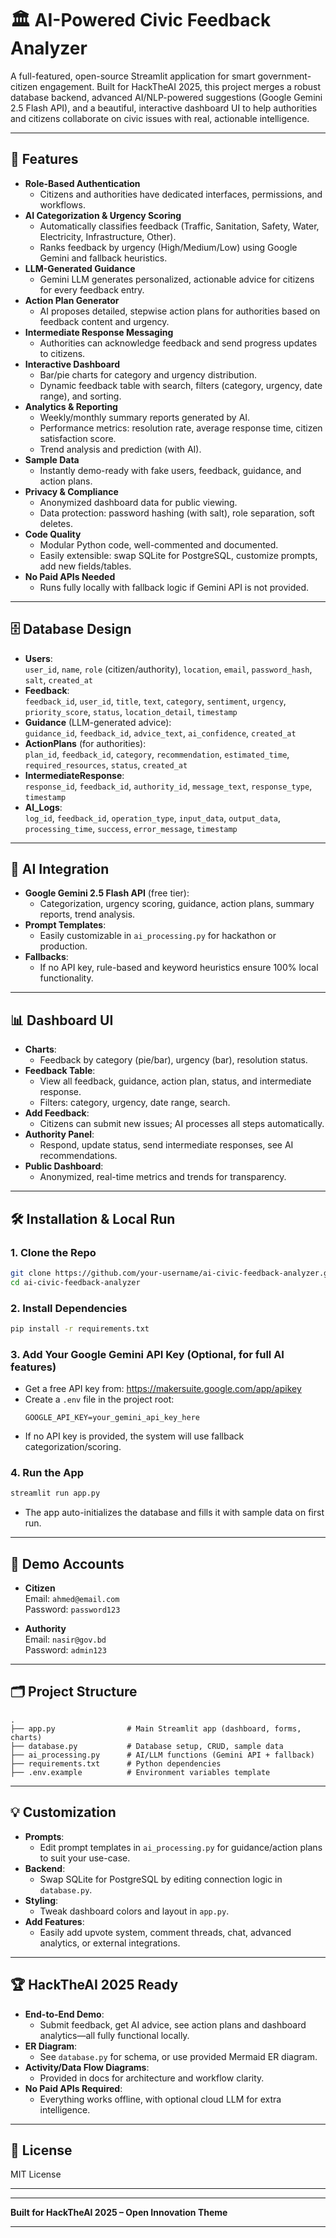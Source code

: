 # 🏛️ AI-Powered Civic Feedback Analyzer

A full-featured, open-source Streamlit application for smart government-citizen engagement. Built for HackTheAI 2025, this project merges a robust database backend, advanced AI/NLP-powered suggestions (Google Gemini 2.5 Flash API), and a beautiful, interactive dashboard UI to help authorities and citizens collaborate on civic issues with real, actionable intelligence.

---

## 🚀 Features

- **Role-Based Authentication**
  - Citizens and authorities have dedicated interfaces, permissions, and workflows.
- **AI Categorization & Urgency Scoring**
  - Automatically classifies feedback (Traffic, Sanitation, Safety, Water, Electricity, Infrastructure, Other).
  - Ranks feedback by urgency (High/Medium/Low) using Google Gemini and fallback heuristics.
- **LLM-Generated Guidance**
  - Gemini LLM generates personalized, actionable advice for citizens for every feedback entry.
- **Action Plan Generator**
  - AI proposes detailed, stepwise action plans for authorities based on feedback content and urgency.
- **Intermediate Response Messaging**
  - Authorities can acknowledge feedback and send progress updates to citizens.
- **Interactive Dashboard**
  - Bar/pie charts for category and urgency distribution.
  - Dynamic feedback table with search, filters (category, urgency, date range), and sorting.
- **Analytics & Reporting**
  - Weekly/monthly summary reports generated by AI.
  - Performance metrics: resolution rate, average response time, citizen satisfaction score.
  - Trend analysis and prediction (with AI).
- **Sample Data**
  - Instantly demo-ready with fake users, feedback, guidance, and action plans.
- **Privacy & Compliance**
  - Anonymized dashboard data for public viewing.
  - Data protection: password hashing (with salt), role separation, soft deletes.
- **Code Quality**
  - Modular Python code, well-commented and documented.
  - Easily extensible: swap SQLite for PostgreSQL, customize prompts, add new fields/tables.
- **No Paid APIs Needed**
  - Runs fully locally with fallback logic if Gemini API is not provided.

---

## 🗄️ Database Design

- **Users**:  
  `user_id`, `name`, `role` (citizen/authority), `location`, `email`, `password_hash`, `salt`, `created_at`
- **Feedback**:  
  `feedback_id`, `user_id`, `title`, `text`, `category`, `sentiment`, `urgency`, `priority_score`, `status`, `location_detail`, `timestamp`
- **Guidance** (LLM-generated advice):  
  `guidance_id`, `feedback_id`, `advice_text`, `ai_confidence`, `created_at`
- **ActionPlans** (for authorities):  
  `plan_id`, `feedback_id`, `category`, `recommendation`, `estimated_time`, `required_resources`, `status`, `created_at`
- **IntermediateResponse**:  
  `response_id`, `feedback_id`, `authority_id`, `message_text`, `response_type`, `timestamp`
- **AI_Logs**:  
  `log_id`, `feedback_id`, `operation_type`, `input_data`, `output_data`, `processing_time`, `success`, `error_message`, `timestamp`

---

## 🤖 AI Integration

- **Google Gemini 2.5 Flash API** (free tier):  
  - Categorization, urgency scoring, guidance, action plans, summary reports, trend analysis.
- **Prompt Templates**:  
  - Easily customizable in `ai_processing.py` for hackathon or production.
- **Fallbacks**:  
  - If no API key, rule-based and keyword heuristics ensure 100% local functionality.

---

## 📊 Dashboard UI

- **Charts**:  
  - Feedback by category (pie/bar), urgency (bar), resolution status.
- **Feedback Table**:  
  - View all feedback, guidance, action plan, status, and intermediate response.
  - Filters: category, urgency, date range, search.
- **Add Feedback**:  
  - Citizens can submit new issues; AI processes all steps automatically.
- **Authority Panel**:  
  - Respond, update status, send intermediate responses, see AI recommendations.
- **Public Dashboard**:  
  - Anonymized, real-time metrics and trends for transparency.

---

## 🛠️ Installation & Local Run

### 1. Clone the Repo
```bash
git clone https://github.com/your-username/ai-civic-feedback-analyzer.git
cd ai-civic-feedback-analyzer
```

### 2. Install Dependencies
```bash
pip install -r requirements.txt
```

### 3. Add Your Google Gemini API Key (Optional, for full AI features)
- Get a free API key from: https://makersuite.google.com/app/apikey
- Create a `.env` file in the project root:
  ```
  GOOGLE_API_KEY=your_gemini_api_key_here
  ```
- If no API key is provided, the system will use fallback categorization/scoring.

### 4. Run the App
```bash
streamlit run app.py
```

- The app auto-initializes the database and fills it with sample data on first run.

---

## 👥 Demo Accounts

- **Citizen**  
  Email: `ahmed@email.com`  
  Password: `password123`

- **Authority**  
  Email: `nasir@gov.bd`  
  Password: `admin123`

---

## 🗂️ Project Structure

```
.
├── app.py                # Main Streamlit app (dashboard, forms, charts)
├── database.py           # Database setup, CRUD, sample data
├── ai_processing.py      # AI/LLM functions (Gemini API + fallback)
├── requirements.txt      # Python dependencies
├── .env.example          # Environment variables template
```

---

## 💡 Customization

- **Prompts**:  
  - Edit prompt templates in `ai_processing.py` for guidance/action plans to suit your use-case.
- **Backend**:  
  - Swap SQLite for PostgreSQL by editing connection logic in `database.py`.
- **Styling**:  
  - Tweak dashboard colors and layout in `app.py`.
- **Add Features**:  
  - Easily add upvote system, comment threads, chat, advanced analytics, or external integrations.

---

## 🏆 HackTheAI 2025 Ready

- **End-to-End Demo**:  
  - Submit feedback, get AI advice, see action plans and dashboard analytics—all fully functional locally.
- **ER Diagram**:  
  - See `database.py` for schema, or use provided Mermaid ER diagram.
- **Activity/Data Flow Diagrams**:  
  - Provided in docs for architecture and workflow clarity.
- **No Paid APIs Required**:  
  - Everything works offline, with optional cloud LLM for extra intelligence.

---

## 📜 License

MIT License

---




---

**Built for HackTheAI 2025 – Open Innovation Theme**

---
